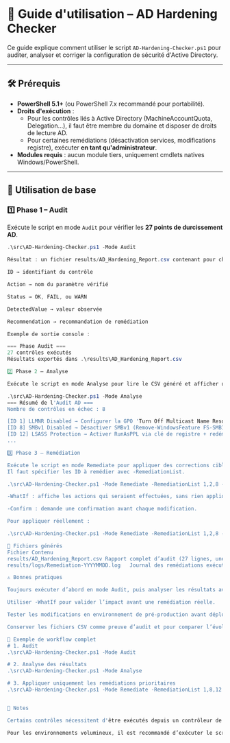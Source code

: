 # 📖 Guide d'utilisation – AD Hardening Checker

Ce guide explique comment utiliser le script `AD-Hardening-Checker.ps1` pour auditer, analyser et corriger la configuration de sécurité d'Active Directory.

---

## 🛠️ Prérequis

- **PowerShell 5.1+** (ou PowerShell 7.x recommandé pour portabilité).
- **Droits d'exécution** :
  - Pour les contrôles liés à Active Directory (MachineAccountQuota, Delegation…), il faut être membre du domaine et disposer de droits de lecture AD.
  - Pour certaines remédiations (désactivation services, modifications registre), exécuter **en tant qu'administrateur**.
- **Modules requis** : aucun module tiers, uniquement cmdlets natives Windows/PowerShell.

---

## 🚀 Utilisation de base

### 1️⃣ Phase 1 – Audit

Exécute le script en mode `Audit` pour vérifier les **27 points de durcissement AD**.

```powershell
.\src\AD-Hardening-Checker.ps1 -Mode Audit

Résultat : un fichier results/AD_Hardening_Report.csv contenant pour chaque contrôle :

ID → identifiant du contrôle

Action → nom du paramètre vérifié

Status → OK, FAIL, ou WARN

DetectedValue → valeur observée

Recommendation → recommandation de remédiation

Exemple de sortie console :

=== Phase Audit ===
27 contrôles exécutés
Résultats exportés dans .\results\AD_Hardening_Report.csv

2️⃣ Phase 2 – Analyse

Exécute le script en mode Analyse pour lire le CSV généré et afficher un résumé lisible.

.\src\AD-Hardening-Checker.ps1 -Mode Analyse
=== Résumé de l'Audit AD ===
Nombre de contrôles en échec : 8

[ID 1] LLMNR Disabled → Configurer la GPO 'Turn Off Multicast Name Resolution' sur Enabled.
[ID 8] SMBv1 Disabled → Désactiver SMBv1 (Remove-WindowsFeature FS-SMB1 ou Disable-WindowsOptionalFeature SMB1Protocol).
[ID 12] LSASS Protection → Activer RunAsPPL via clé de registre + redémarrage.
...

3️⃣ Phase 3 – Remédiation

Exécute le script en mode Remediate pour appliquer des corrections ciblées.
Il faut spécifier les ID à remédier avec -RemediationList.

.\src\AD-Hardening-Checker.ps1 -Mode Remediate -RemediationList 1,2,8 -WhatIf

-WhatIf : affiche les actions qui seraient effectuées, sans rien appliquer.

-Confirm : demande une confirmation avant chaque modification.

Pour appliquer réellement :

.\src\AD-Hardening-Checker.ps1 -Mode Remediate -RemediationList 1,2,8 -Confirm

📂 Fichiers générés
Fichier	Contenu
results/AD_Hardening_Report.csv	Rapport complet d’audit (27 lignes, une par contrôle).
results/logs/Remediation-YYYYMMDD.log	Journal des remédiations exécutées, avec résultat de chaque action.

⚠️ Bonnes pratiques

Toujours exécuter d’abord en mode Audit, puis analyser les résultats avant toute action.

Utiliser -WhatIf pour valider l’impact avant une remédiation réelle.

Tester les modifications en environnement de pré-production avant déploiement global.

Conserver les fichiers CSV comme preuve d’audit et pour comparer l’évolution dans le temps.

🎯 Exemple de workflow complet
# 1. Audit
.\src\AD-Hardening-Checker.ps1 -Mode Audit

# 2. Analyse des résultats
.\src\AD-Hardening-Checker.ps1 -Mode Analyse

# 3. Appliquer uniquement les remédiations prioritaires
.\src\AD-Hardening-Checker.ps1 -Mode Remediate -RemediationList 1,8,12 -Confirm


📌 Notes

Certains contrôles nécessitent d'être exécutés depuis un contrôleur de domaine pour remonter des données fiables (ex : MachineAccountQuota, Delegation).

Pour les environnements volumineux, il est recommandé d’exécuter le script en parallèle sur plusieurs DCs et agréger les résultats.

